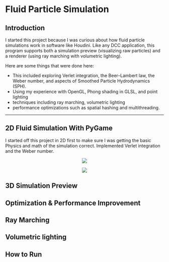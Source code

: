 # Fluid Particle Simulation

## Introduction

I started this project because I was curious about how fluid particle simulations work in software like Houdini. Like any DCC application, this program supports both a simulation preview (visualizing raw particles) and a renderer (using ray marching with volumetric lighting).

Here are some things that were done here: 
- This included exploring Verlet integration, the Beer–Lambert law, the Weber number, and aspects of Smoothed Particle Hydrodynamics (SPH).
- Using my experience with OpenGL, Phong shading in GLSL, and point lighting
- techniques including ray marching, volumetric lighting
- performance optimizations such as spatial hashing and multithreading. 
____________________________

## 2D Fluid Simulation With PyGame
I started off this project in 2D first to make sure I was getting the basic Physics and math of the simulation correct. Implemented Verlet integration and the Weber number.
<p align="center">
    <img src="./renders/2D_sim.gif">
</p>
<p align="center">
    <img src="./renders/weber.gif">
</p>

## 3D Simulation Preview

## Optimization & Performance Improvement

## Ray Marching

## Volumetric lighting

## How to Run